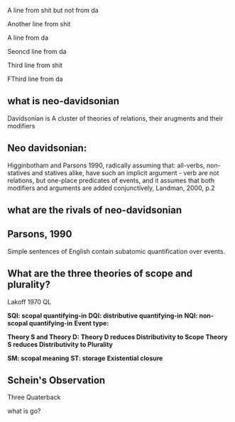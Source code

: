 A line from shit but not from da

Another line from shit

A line from da

Seoncd line from da

Third line from shit

FThird line from da


## what is neo-davidsonian
Davidsonian is A cluster of theories of relations, their arugments and their modifiers

## Neo davidsonian: 
Higginbotham and Parsons 1990, radically assuming that:
all-verbs, non-statives and statives alike, have such an implicit argument - verb are not relations, but one-place predicates of events, and it assumes that both modifiers and arguments are added conjunctively,
Landman, 2000, p.2 

## what are the rivals of neo-davidsonian

## Parsons, 1990
Simple sentences of English contain subatomic quantification over events.

## What are the three theories of scope and plurality?
Lakoff 1970 QL

**SQI: scopal quantifying-in**
**DQI: distributive quantifying-in**
**NQI: non-scopal quantifying-in**
**Event type:**

**Theory S and Theory D:**
**Theory D reduces Distributivity to Scope**
**Theory S reduces Distributivity to Plurality**

**SM: scopal meaning**
**ST: storage**
**Existential closure**

## Schein's Observation
Three Quaterback

what is go?
